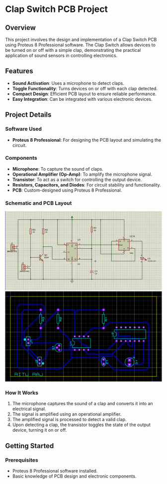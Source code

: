 # Clap Switch PCB Project

## Overview
This project involves the design and implementation of a Clap Switch PCB using Proteus 8 Professional software. The Clap Switch allows devices to be turned on or off with a simple clap, demonstrating the practical application of sound sensors in controlling electronics.

## Features
- **Sound Activation**: Uses a microphone to detect claps.
- **Toggle Functionality**: Turns devices on or off with each clap detected.
- **Compact Design**: Efficient PCB layout to ensure reliable performance.
- **Easy Integration**: Can be integrated with various electronic devices.

## Project Details
### Software Used
- **Proteus 8 Professional**: For designing the PCB layout and simulating the circuit.

### Components
- **Microphone**: To capture the sound of claps.
- **Operational Amplifier (Op-Amp)**: To amplify the microphone signal.
- **Transistor**: To act as a switch for controlling the output device.
- **Resistors, Capacitors, and Diodes**: For circuit stability and functionality.
- **PCB**: Custom-designed using Proteus 8 Professional.

### Schematic and PCB Layout
![Schematic](https://github.com/rituraj-abes/Clap-Switch-PCB/blob/29c1db4210fe23c3042f04b8a97b3d910e6f3c99/02schmeticcapture.png)
![PCB Layout](https://github.com/rituraj-abes/Clap-Switch-PCB/blob/29c1db4210fe23c3042f04b8a97b3d910e6f3c99/03%20PCB%20layout.png)

### How It Works
1. The microphone captures the sound of a clap and converts it into an electrical signal.
2. The signal is amplified using an operational amplifier.
3. The amplified signal is processed to detect a valid clap.
4. Upon detecting a clap, the transistor toggles the state of the output device, turning it on or off.

## Getting Started
### Prerequisites
- Proteus 8 Professional software installed.
- Basic knowledge of PCB design and electronic components.

